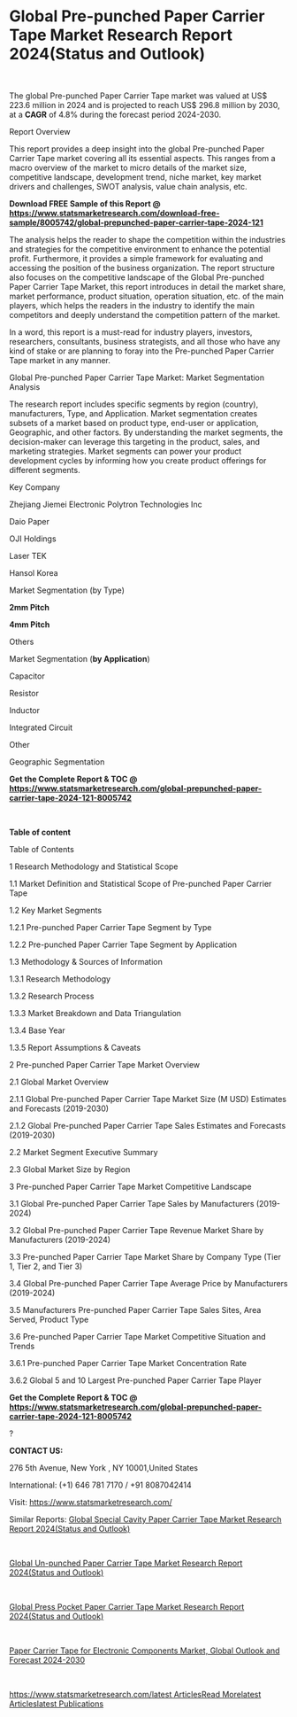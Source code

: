 <h1>Global Pre-punched Paper Carrier Tape Market Research Report 2024(Status and Outlook)</h1><br/><p>The global Pre-punched Paper Carrier Tape market was valued at US$ 223.6 million in 2024 and is projected to reach US$ 296.8 million by 2030, at a <strong>CAGR</strong> of 4.8% during the forecast period 2024-2030.</p>
 
 
 
 <p>Report Overview</p>
 
 
 
 <p>This report provides a deep insight into the global Pre-punched Paper Carrier Tape market covering all its essential aspects. This ranges from a macro overview of the market to micro details of the market size, competitive landscape, development trend, niche market, key market drivers and challenges, SWOT analysis, value chain analysis, etc.</p>
 
 
 
 <p><strong>Download FREE Sample of this Report @ <a href="https://www.statsmarketresearch.com/download-free-sample/8005742/global-prepunched-paper-carrier-tape-2024-121">https://www.statsmarketresearch.com/download-free-sample/8005742/global-prepunched-paper-carrier-tape-2024-121</a></strong></p>
 
 
 
 <p>The analysis helps the reader to shape the competition within the industries and strategies for the competitive environment to enhance the potential profit. Furthermore, it provides a simple framework for evaluating and accessing the position of the business organization. The report structure also focuses on the competitive landscape of the Global Pre-punched Paper Carrier Tape Market, this report introduces in detail the market share, market performance, product situation, operation situation, etc. of the main players, which helps the readers in the industry to identify the main competitors and deeply understand the competition pattern of the market.</p>
 
 
 
 <p>In a word, this report is a must-read for industry players, investors, researchers, consultants, business strategists, and all those who have any kind of stake or are planning to foray into the Pre-punched Paper Carrier Tape market in any manner.</p>
 
 
 
 <p>Global Pre-punched Paper Carrier Tape Market: Market Segmentation Analysis</p>
 
 
 
 <p>The research report includes specific segments by region (country), manufacturers, Type, and Application. Market segmentation creates subsets of a market based on product type, end-user or application, Geographic, and other factors. By understanding the market segments, the decision-maker can leverage this targeting in the product, sales, and marketing strategies. Market segments can power your product development cycles by informing how you create product offerings for different segments.</p>
 
 
 
 <p>Key Company</p>
 
 
 
 <p>Zhejiang Jiemei Electronic Polytron Technologies Inc</p>
 
 
 
 <p>Daio Paper</p>
 
 
 
 <p>OJI Holdings</p>
 
 
 
 <p>Laser TEK</p>
 
 
 
 <p>Hansol Korea</p>
 
 
 
 <p>Market Segmentation (by Type)</p>
 
 
 
 <p><strong>2mm Pitch</strong></p>
 
 
 
 <p><strong>4mm Pitch</strong></p>
 
 
 
 <p>Others</p>
 
 
 
 <p>Market Segmentation (<strong>by Application</strong>)</p>
 
 
 
 <p>Capacitor</p>
 
 
 
 <p>Resistor</p>
 
 
 
 <p>Inductor</p>
 
 
 
 <p>Integrated Circuit</p>
 
 
 
 <p>Other</p>
 
 
 
 <p>Geographic Segmentation</p>
 
 
 
 <div><b>Get the Complete Report & TOC @ <a href="https://www.statsmarketresearch.com/global-prepunched-paper-carrier-tape-2024-121-8005742">https://www.statsmarketresearch.com/global-prepunched-paper-carrier-tape-2024-121-8005742</a></b></div>
 
 
 
 <p><br />
 
 <b>Table of content</b></p>
 
 
 
 <p>Table of Contents<br />
 
 1 Research Methodology and Statistical Scope<br />
 
 1.1 Market Definition and Statistical Scope of Pre-punched Paper Carrier Tape<br />
 
 1.2 Key Market Segments<br />
 
 1.2.1 Pre-punched Paper Carrier Tape Segment by Type<br />
 
 1.2.2 Pre-punched Paper Carrier Tape Segment by Application<br />
 
 1.3 Methodology & Sources of Information<br />
 
 1.3.1 Research Methodology<br />
 
 1.3.2 Research Process<br />
 
 1.3.3 Market Breakdown and Data Triangulation<br />
 
 1.3.4 Base Year<br />
 
 1.3.5 Report Assumptions & Caveats<br />
 
 2 Pre-punched Paper Carrier Tape Market Overview<br />
 
 2.1 Global Market Overview<br />
 
 2.1.1 Global Pre-punched Paper Carrier Tape Market Size (M USD) Estimates and Forecasts (2019-2030)<br />
 
 2.1.2 Global Pre-punched Paper Carrier Tape Sales Estimates and Forecasts (2019-2030)<br />
 
 2.2 Market Segment Executive Summary<br />
 
 2.3 Global Market Size by Region<br />
 
 3 Pre-punched Paper Carrier Tape Market Competitive Landscape<br />
 
 3.1 Global Pre-punched Paper Carrier Tape Sales by Manufacturers (2019-2024)<br />
 
 3.2 Global Pre-punched Paper Carrier Tape Revenue Market Share by Manufacturers (2019-2024)<br />
 
 3.3 Pre-punched Paper Carrier Tape Market Share by Company Type (Tier 1, Tier 2, and Tier 3)<br />
 
 3.4 Global Pre-punched Paper Carrier Tape Average Price by Manufacturers (2019-2024)<br />
 
 3.5 Manufacturers Pre-punched Paper Carrier Tape Sales Sites, Area Served, Product Type<br />
 
 3.6 Pre-punched Paper Carrier Tape Market Competitive Situation and Trends<br />
 
 3.6.1 Pre-punched Paper Carrier Tape Market Concentration Rate<br />
 
 3.6.2 Global 5 and 10 Largest Pre-punched Paper Carrier Tape Player</p>
 
 
 
 <div><b>Get the Complete Report & TOC @ <a href="https://www.statsmarketresearch.com/global-prepunched-paper-carrier-tape-2024-121-8005742">https://www.statsmarketresearch.com/global-prepunched-paper-carrier-tape-2024-121-8005742</a></b></div>
 
 
 
 <p>? </p>
 
 
 
 <p><b>CONTACT US:</b><br />
 
 276 5th Avenue, New York , NY 10001,United States<br />
 
 International: (+1) 646 781 7170 / +91 8087042414<br />
 
 Visit: <a href="https://www.statsmarketresearch.com/">https://www.statsmarketresearch.com/</a><br />
 
 Similar Reports: <a href="https://www.statsmarketresearch.com/global-prepunched-paper-carrier-tape-2024-121-8005742">Global Special Cavity Paper Carrier Tape Market Research Report 2024(Status and Outlook)</a><br />
 
 <br />
 
 <a href="https://www.statsmarketresearch.com/global-prepunched-paper-carrier-tape-2024-121-8005742">Global Un-punched Paper Carrier Tape Market Research Report 2024(Status and Outlook)</a><br />
 
 <br />
 
 <a href="https://www.statsmarketresearch.com/global-prepunched-paper-carrier-tape-2024-121-8005742">Global Press Pocket Paper Carrier Tape Market Research Report 2024(Status and Outlook)</a><br />
 
 <br />
 
 <a href="https://www.statsmarketresearch.com/global-prepunched-paper-carrier-tape-2024-121-8005742">Paper Carrier Tape for Electronic Components Market, Global Outlook and Forecast 2024-2030</a><br />
 
 <br />
 
 <a href="https://gyeongbokgung.com">https://www.statsmarketresearch.com/</a><a href="https://hallyeomaritime.com">latest Articles</a><a href="https://jingwansa.com">Read More</a><a href="https://nguoiviet.jp/">latest Articles</a><a href="https://www.intelmarketresearch.com/">latest Publications</a></p>